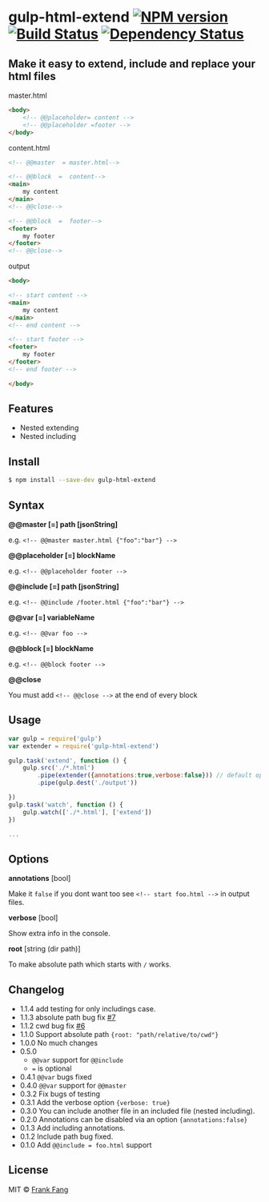 # gulp-html-extend [![NPM version][npm-image]][npm-url] [![Build Status][travis-image]][travis-url] [![Dependency Status][depstat-image]][depstat-url]

## Make it easy to extend, include and replace your html files

master.html

```html
<body>
    <!-- @@placeholder= content -->
    <!-- @@placeholder =footer -->
</body>
```

content.html

```html
<!-- @@master  = master.html-->

<!-- @@block  =  content-->
<main>
    my content
</main>
<!-- @@close-->

<!-- @@block  =  footer-->
<footer>
    my footer
</footer>
<!-- @@close-->

```

output

```html
<body>

<!-- start content -->
<main>
    my content
</main>
<!-- end content -->

<!-- start footer -->
<footer>
    my footer
</footer>
<!-- end footer -->

</body>
```

## Features

* Nested extending
* Nested including

## Install

```sh
$ npm install --save-dev gulp-html-extend
```

## Syntax

**@@master [=] path [jsonString]**

e.g. `<!-- @@master master.html {"foo":"bar"} -->`

**@@placeholder [=] blockName**

e.g. `<!-- @@placeholder footer -->`

**@@include [=] path [jsonString]**

e.g. `<!-- @@include /footer.html {"foo":"bar"} -->`

**@@var [=] variableName**

e.g. `<!-- @@var foo -->`

**@@block [=] blockName**

e.g. `<!-- @@block footer -->`

**@@close**

You must add `<!-- @@close -->` at the end of every block


## Usage

```js
var gulp = require('gulp')
var extender = require('gulp-html-extend')

gulp.task('extend', function () {
    gulp.src('./*.html')
        .pipe(extender({annotations:true,verbose:false})) // default options
        .pipe(gulp.dest('./output'))

})
gulp.task('watch', function () {
    gulp.watch(['./*.html'], ['extend'])
})

...
```

## Options

**annotations** [bool]

Make it `false` if you dont want too see `<!-- start foo.html -->` in output files.

**verbose** [bool]

Show extra info in the console.

**root** [string (dir path)]

To make absolute path which starts with `/` works.

## Changelog
* 1.1.4 add testing for only includings case.
* 1.1.3 absolute path bug fix [#7](https://github.com/FrankFang/gulp-html-extend/issues/7)
* 1.1.2 cwd bug fix [#6](https://github.com/FrankFang/gulp-html-extend/issues/6)
* 1.1.0 Support absolute path `{root: "path/relative/to/cwd"}`
* 1.0.0 No much changes
* 0.5.0
    * `@@var` support for `@@include`
    * `=` is optional
* 0.4.1 `@@var` bugs fixed
* 0.4.0 `@@var` support for `@@master`
* 0.3.2 Fix bugs of testing
* 0.3.1 Add the verbose option `{verbose: true}`
* 0.3.0 You can include another file in an included file (nested including).
* 0.2.0 Annotations can be disabled via an option `{annotations:false}`
* 0.1.3 Add including annotations.
* 0.1.2 Include path bug fixed.
* 0.1.0 Add `@@include = foo.html` support

## License

MIT &copy; [Frank Fang](http://frankfang.com)


[npm-url]: https://npmjs.org/package/gulp-html-extend
[npm-image]: https://badge.fury.io/js/gulp-html-extend.svg
[travis-url]: https://travis-ci.org/FrankFang/gulp-html-extend
[travis-image]: https://travis-ci.org/FrankFang/gulp-html-extend.svg?branch=master
[coveralls-url]: https://coveralls.io/r/FrankFang/gulp-html-extend
[coveralls-image]: https://coveralls.io/repos/FrankFang/gulp-html-extend/badge.png
[depstat-url]: https://david-dm.org/FrankFang/gulp-html-extend
[depstat-image]: https://david-dm.org/FrankFang/gulp-html-extend.svg
